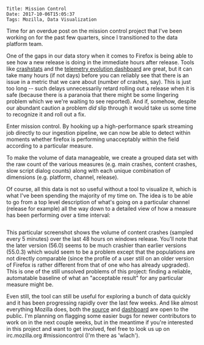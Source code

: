     Title: Mission Control
    Date: 2017-10-06T15:05:37
    Tags: Mozilla, Data Visualization

Time for an overdue post on the mission control project that I've been
working on for the past few quarters, since I transitioned to the data
platform team.

One of the gaps in our data story when it comes to Firefox is being
able to see how a new release is doing in the immediate hours after
release. Tools like [crashstats](https://crash-stats.mozilla.com/home/product/Firefox) and the [telemetry evolution dashboard](https://telemetry.mozilla.org/new-pipeline/evo.html)
are great, but it can take many hours (if not days) before you can
reliably see that there is an issue in a metric that we care about
(number of crashes, say). This is just too long -- such
delays unnecessarily retard rolling out a release when it is safe
(because there is a paranoia that there might be some lingering
problem which we we're waiting to see reported). And if, somehow,
despite our abundant caution a problem *did* slip through it would
take us some time to recognize it and roll out a fix.

Enter mission control. By hooking up a high-performance spark
streaming job directly to our ingestion pipeline, we can now
be able to detect within moments whether firefox is performing
unacceptably within the field according to a particular measure.

To make the volume of data manageable, we create a grouped data set
with the raw count of the various measures (e.g. main crashes, content
crashes, slow script dialog counts) along with each unique
combination of dimensions (e.g. platform, channel, release).

Of course, all this data is not so useful without a tool to visualize
it, which is what I've been spending the majority of my time
on. The idea is to be able to go from a top level description of what's
going on a particular channel (release for example) all the way down to
a detailed view of how a measure has been performing over a time interval:

<img srcset="/files/2017/10/missioncontrol-ui.png 2x"/>

This particular screenshot shows the volume of content crashes (sampled
every 5 minutes) over the last 48 hours on windows release. You'll note
that the later version (56.0) seems to be much crashier than earlier versions
(55.0.3) which would seem to be a problem except that the populations
are not directly comparable (since the profile of a user still on an
older version of Firefox is rather different from that of one who
has already upgraded). This is one of the still unsolved problems
of this project: finding a reliable, automatable baseline of what
an "acceptable result" for any particular measure might be.

Even still, the tool can still be useful for exploring a bunch of data
quickly and it has been progressing rapidly over the last few
weeks. And like almost everything Mozilla does, both the
[source](https://github.com/mozilla/missioncontrol/) and
[dashboard](https://data-missioncontrol.dev.mozaws.net/) are open to
the public. I'm planning on flagging some easier bugs for newer
contributors to work on in the next couple weeks, but in the meantime
if you're interested in this project and want to get involved, feel
free to look us up on irc.mozilla.org #missioncontrol (I'm there as
'wlach').